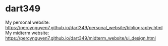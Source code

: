 # dart349
My personal website: https://percynguyen7.github.io/dart349/personal_website/bibliography.html
My midterm website: https://percynguyen7.github.io/dart349/midterm_website/ui_design.html
